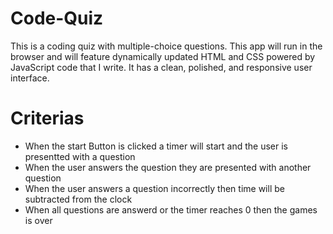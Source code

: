 # Code-Quiz
This is a coding quiz with multiple-choice questions. This app will run in the browser and will feature dynamically updated HTML and CSS 
powered by JavaScript code that I write. It has a clean, polished, and responsive user interface.

# Criterias

* When the start Button is clicked a timer will start and the user is presentted with a question
* When the user answers the question they are presented with another question
* When the user answers a question incorrectly then time will be subtracted from the clock
* When all questions are answerd or the timer reaches 0 then the games is over 